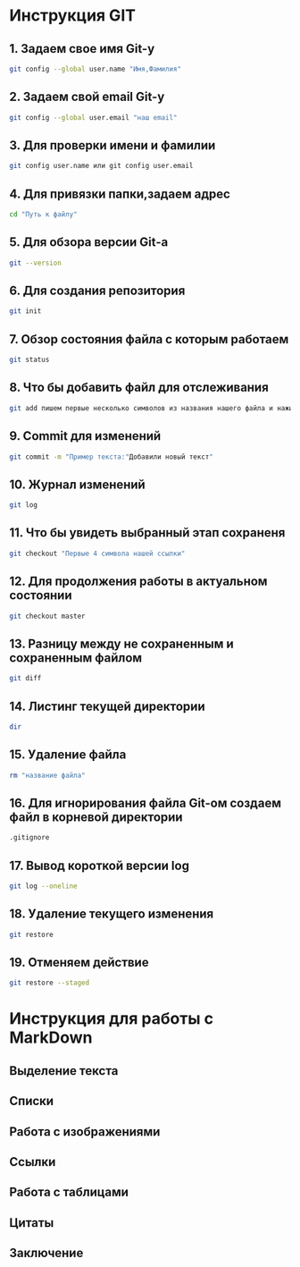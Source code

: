 # Инструкция GIT 

## 1. Задаем свое имя  Git-у
```sh
git config --global user.name "Имя,Фамилия"
```
## 2. Задаем свой email Git-у
```sh
git config --global user.email "наш email"
```
## 3. Для проверки имени и фамилии 
```sh
git config user.name или git config user.email
```
## 4. Для привязки папки,задаем адрес
```sh
cd "Путь к файлу"
```
## 5. Для обзора версии Git-а 
```sh
git --version
```
## 6. Для создания репозитория
```sh
git init
```
## 7. Обзор состояния файла с которым работаем
```sh
git status
```
## 8. Что бы добавить файл для отслеживания 
```sh
git add пишем первые несколько символов из названия нашего файла и нажимаем Tab,после чего программа сама допишет название файла
```
## 9. Commit для изменений 
```sh
git commit -m "Пример текста:"Добавили новый текст"
```
## 10. Журнал изменений 
```sh
git log
```
## 11. Что бы увидеть выбранный этап сохраненя 
```sh 
git checkout "Первые 4 символа нашей ссылки"
```
## 12. Для продолжения работы в актуальном состоянии 
```sh
git checkout master
```
## 13. Разницу между не сохраненным и сохраненным файлом 
```sh
git diff
```
## 14. Листинг текущей директории
```sh
dir
```
## 15. Удаление файла
```sh
rm "название файла"
```
## 16. Для игнорирования файла Git-ом создаем файл в корневой директории
```sh
.gitignore
```
## 17. Вывод короткой версии log
```sh
git log --oneline
```
## 18. Удаление текущего изменения 
```sh
git restore
```
## 19. Отменяем действие 
```sh
git restore --staged
```

# Инструкция для работы с MarkDown

## Выделение текста 

## Списки 

## Работа с изображениями 

## Ссылки

## Работа с таблицами 

## Цитаты 

## Заключение 




